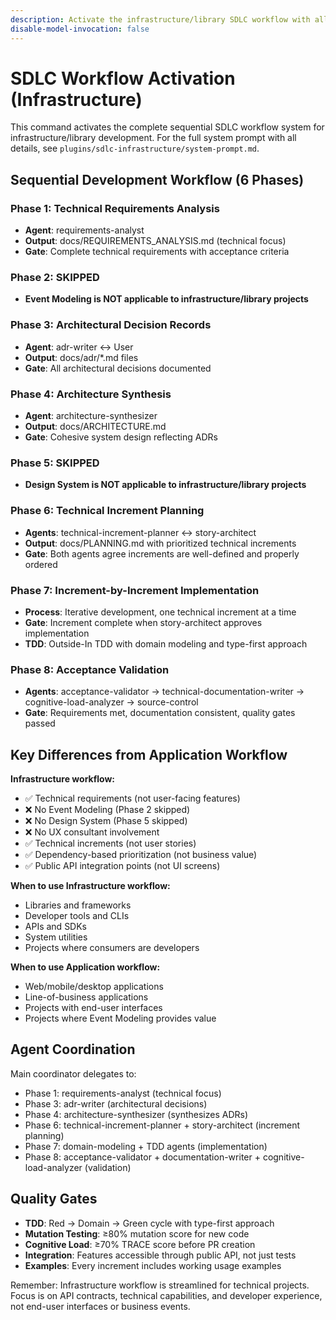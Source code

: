 ```yaml
---
description: Activate the infrastructure/library SDLC workflow with all agent coordination rules and sequential phase gates
disable-model-invocation: false
---
```


# SDLC Workflow Activation (Infrastructure)

This command activates the complete sequential SDLC workflow system for infrastructure/library development. For the full system prompt with all details, see `plugins/sdlc-infrastructure/system-prompt.md`.

## Sequential Development Workflow (6 Phases)

### Phase 1: Technical Requirements Analysis
- **Agent**: requirements-analyst
- **Output**: docs/REQUIREMENTS_ANALYSIS.md (technical focus)
- **Gate**: Complete technical requirements with acceptance criteria

### Phase 2: SKIPPED
- **Event Modeling is NOT applicable to infrastructure/library projects**

### Phase 3: Architectural Decision Records
- **Agent**: adr-writer ↔ User
- **Output**: docs/adr/*.md files
- **Gate**: All architectural decisions documented

### Phase 4: Architecture Synthesis
- **Agent**: architecture-synthesizer
- **Output**: docs/ARCHITECTURE.md
- **Gate**: Cohesive system design reflecting ADRs

### Phase 5: SKIPPED
- **Design System is NOT applicable to infrastructure/library projects**

### Phase 6: Technical Increment Planning
- **Agents**: technical-increment-planner ↔ story-architect
- **Output**: docs/PLANNING.md with prioritized technical increments
- **Gate**: Both agents agree increments are well-defined and properly ordered

### Phase 7: Increment-by-Increment Implementation
- **Process**: Iterative development, one technical increment at a time
- **Gate**: Increment complete when story-architect approves implementation
- **TDD**: Outside-In TDD with domain modeling and type-first approach

### Phase 8: Acceptance Validation
- **Agents**: acceptance-validator → technical-documentation-writer → cognitive-load-analyzer → source-control
- **Gate**: Requirements met, documentation consistent, quality gates passed

## Key Differences from Application Workflow

**Infrastructure workflow:**
- ✅ Technical requirements (not user-facing features)
- ❌ No Event Modeling (Phase 2 skipped)
- ❌ No Design System (Phase 5 skipped)
- ❌ No UX consultant involvement
- ✅ Technical increments (not user stories)
- ✅ Dependency-based prioritization (not business value)
- ✅ Public API integration points (not UI screens)

**When to use Infrastructure workflow:**
- Libraries and frameworks
- Developer tools and CLIs
- APIs and SDKs
- System utilities
- Projects where consumers are developers

**When to use Application workflow:**
- Web/mobile/desktop applications
- Line-of-business applications
- Projects with end-user interfaces
- Projects where Event Modeling provides value

## Agent Coordination

Main coordinator delegates to:
- Phase 1: requirements-analyst (technical focus)
- Phase 3: adr-writer (architectural decisions)
- Phase 4: architecture-synthesizer (synthesizes ADRs)
- Phase 6: technical-increment-planner + story-architect (increment planning)
- Phase 7: domain-modeling + TDD agents (implementation)
- Phase 8: acceptance-validator + documentation-writer + cognitive-load-analyzer (validation)

## Quality Gates

- **TDD**: Red → Domain → Green cycle with type-first approach
- **Mutation Testing**: ≥80% mutation score for new code
- **Cognitive Load**: ≥70% TRACE score before PR creation
- **Integration**: Features accessible through public API, not just tests
- **Examples**: Every increment includes working usage examples

Remember: Infrastructure workflow is streamlined for technical projects. Focus is on API contracts, technical capabilities, and developer experience, not end-user interfaces or business events.
